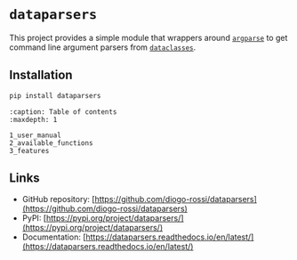 # `dataparsers`

This project provides a simple module that wrappers around
[`argparse`](https://docs.python.org/3/library/argparse.html#module-argparse) to
get command line argument parsers from
[`dataclasses`](https://docs.python.org/3/library/dataclasses.html#module-dataclasses).

## Installation

```bash
pip install dataparsers
```

```{toctree}
:caption: Table of contents
:maxdepth: 1

1_user_manual
2_available_functions
3_features
```

## Links

- GitHub repository:
  [https://github.com/diogo-rossi/dataparsers](https://github.com/diogo-rossi/dataparsers)
- PyPI:
  [https://pypi.org/project/dataparsers/](https://pypi.org/project/dataparsers/)
- Documentation:
  [https://dataparsers.readthedocs.io/en/latest/](https://dataparsers.readthedocs.io/en/latest/)
